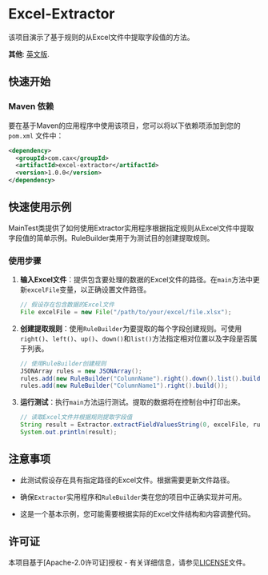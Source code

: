 # Excel-Extractor

该项目演示了基于规则的从Excel文件中提取字段值的方法。

**其他**: [英文版](README.md).

## 快速开始

### Maven 依赖

要在基于Maven的应用程序中使用该项目，您可以将以下依赖项添加到您的 `pom.xml` 文件中：

```xml
<dependency>
  <groupId>com.cax</groupId>
  <artifactId>excel-extractor</artifactId>
  <version>1.0.0</version>
</dependency>
```

## 快速使用示例

MainTest类提供了如何使用Extractor实用程序根据指定规则从Excel文件中提取字段值的简单示例。RuleBuilder类用于为测试目的创建提取规则。

### 使用步骤

1. **输入Excel文件**：提供包含要处理的数据的Excel文件的路径。在`main`方法中更新`excelFile`变量，以正确设置文件路径。

    ```java
    // 假设存在包含数据的Excel文件
    File excelFile = new File("/path/to/your/excel/file.xlsx");
    ```

2. **创建提取规则**：使用`RuleBuilder`为要提取的每个字段创建规则。可使用`right()`、`left()`、`up()`、`down()`和`list()`方法指定相对位置以及字段是否属于列表。

    ```java
    // 使用RuleBuilder创建规则
    JSONArray rules = new JSONArray();
    rules.add(new RuleBuilder("ColumnName").right().down().list().build());
    rules.add(new RuleBuilder("ColumnName1").right().build());
    ```

3. **运行测试**：执行`main`方法运行测试。提取的数据将在控制台中打印出来。

    ```java
    // 读取Excel文件并根据规则提取字段值
    String result = Extractor.extractFieldValuesString(0, excelFile, rules);
    System.out.println(result);
    ```

## 注意事项

- 此测试假设存在具有指定路径的Excel文件。根据需要更新文件路径。

- 确保`Extractor`实用程序和`RuleBuilder`类在您的项目中正确实现并可用。

- 这是一个基本示例，您可能需要根据实际的Excel文件结构和内容调整代码。

## 许可证

本项目基于[Apache-2.0许可证]授权 - 有关详细信息，请参见[LICENSE](LICENSE)文件。
